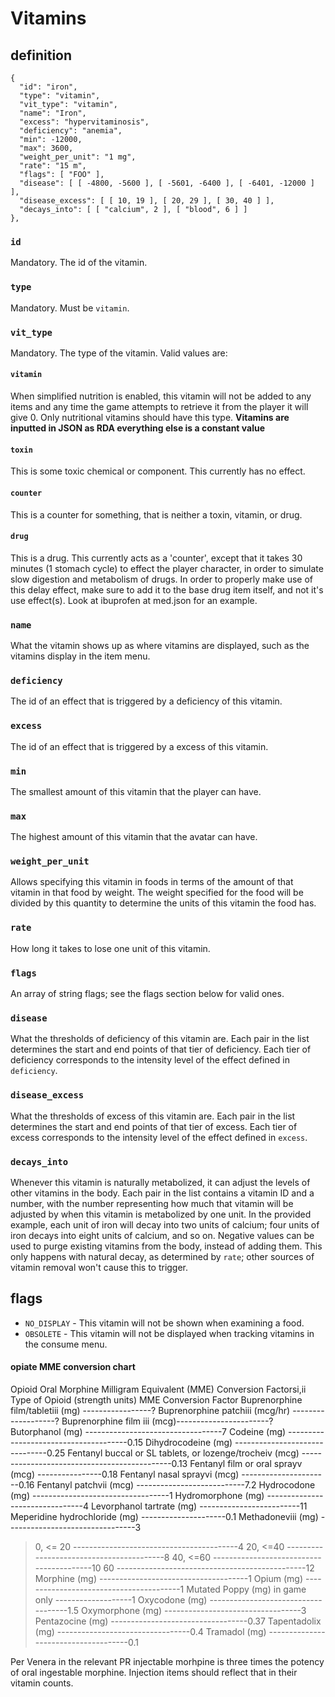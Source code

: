 # Vitamins

## definition

```jsonc
{
  "id": "iron",
  "type": "vitamin",
  "vit_type": "vitamin",
  "name": "Iron",
  "excess": "hypervitaminosis",
  "deficiency": "anemia",
  "min": -12000,
  "max": 3600,
  "weight_per_unit": "1 mg",
  "rate": "15 m",
  "flags": [ "FOO" ],
  "disease": [ [ -4800, -5600 ], [ -5601, -6400 ], [ -6401, -12000 ] ],
  "disease_excess": [ [ 10, 19 ], [ 20, 29 ], [ 30, 40 ] ],
  "decays_into": [ [ "calcium", 2 ], [ "blood", 6 ] ]
},
```
### `id`
Mandatory. The id of the vitamin.

### `type`
Mandatory. Must be `vitamin`.

### `vit_type`
Mandatory. The type of the vitamin. Valid values are:

#### `vitamin`
When simplified nutrition is enabled, this vitamin will not be added to any items and any time the game attempts to retrieve it from the player it will give 0.
Only nutritional vitamins should have this type. **Vitamins are inputted in JSON as RDA everything else is a constant value**

#### `toxin`
This is some toxic chemical or component. This currently has no effect.

#### `counter`
This is a counter for something, that is neither a toxin, vitamin, or drug.

#### `drug`
This is a drug. This currently acts as a 'counter', except that it takes 30 minutes (1 stomach cycle) to effect the player character, in order to simulate slow digestion and metabolism of drugs. In order to properly make use of this delay effect, make sure to add it to the base drug item itself, and not it's use effect(s). Look at ibuprofen at med.json for an example.

### `name`
What the vitamin shows up as where vitamins are displayed, such as the vitamins display in the item menu.

### `deficiency`
The id of an effect that is triggered by a deficiency of this vitamin.

### `excess`
The id of an effect that is triggered by a excess of this vitamin.

### `min`
The smallest amount of this vitamin that the player can have.

### `max`
The highest amount of this vitamin that the avatar can have.

### `weight_per_unit`
Allows specifying this vitamin in foods in terms of the amount of that vitamin in that food by weight.
The weight specified for the food will be divided by this quantity to determine the units of this vitamin the food has.

### `rate`
How long it takes to lose one unit of this vitamin.

### `flags`
An array of string flags; see the flags section below for valid ones.

### `disease`
What the thresholds of deficiency of this vitamin are.
Each pair in the list determines the start and end points of that tier of deficiency.
Each tier of deficiency corresponds to the intensity level of the effect defined in `deficiency`.

### `disease_excess`
What the thresholds of excess of this vitamin are.
Each pair in the list determines the start and end points of that tier of excess.
Each tier of excess corresponds to the intensity level of the effect defined in `excess`.


### `decays_into`
Whenever this vitamin is naturally metabolized, it can adjust the levels of other vitamins in the body.
Each pair in the list contains a vitamin ID and a number, with the number representing how much that vitamin will be adjusted by when this vitamin is metabolized by one unit.
In the provided example, each unit of iron will decay into two units of calcium; four units of iron decays into eight units of calcium, and so on.
Negative values can be used to purge existing vitamins from the body, instead of adding them.
This only happens with natural decay, as determined by `rate`; other sources of vitamin removal won't cause this to trigger.

## flags

- ```NO_DISPLAY``` - This vitamin will not be shown when examining a food.
- ```OBSOLETE``` - This vitamin will not be displayed when tracking vitamins in the consume menu.


#### opiate MME conversion chart
Opioid Oral Morphine Milligram Equivalent (MME) Conversion Factorsi,ii
Type of Opioid (strength units) MME Conversion Factor
Buprenorphine film/tabletiii (mg) -----------------?
Buprenorphine patchiii (mcg/hr) -------------------?
Buprenorphine film iii (mcg)-----------------------?
Butorphanol (mg) ----------------------------------7
Codeine (mg) --------------------------------------0.15
Dihydrocodeine (mg) -------------------------------0.25
Fentanyl buccal or SL tablets, or lozenge/trocheiv
(mcg) ---------------------------------------------0.13
Fentanyl film or oral sprayv (mcg) ----------------0.18
Fentanyl nasal sprayvi (mcg) ----------------------0.16
Fentanyl patchvii (mcg) ---------------------------7.2
Hydrocodone (mg) ----------------------------------1
Hydromorphone (mg) --------------------------------4
Levorphanol tartrate (mg) -------------------------11
Meperidine hydrochloride (mg) ---------------------0.1
Methadoneviii (mg) --------------------------------3
>0, <= 20 -----------------------------------------4
>20, <=40 -----------------------------------------8
>40, <=60 -----------------------------------------10
>60 -----------------------------------------------12
Morphine (mg) -------------------------------------1
Opium (mg) ----------------------------------------1
Mutated Poppy (mg) in game only -------------------1
Oxycodone (mg) ------------------------------------1.5
Oxymorphone (mg) ----------------------------------3
Pentazocine (mg) ----------------------------------0.37
Tapentadolix (mg) ---------------------------------0.4
Tramadol (mg) -------------------------------------0.1

Per Venera in the relevant PR injectable morhpine is three times the potency of oral ingestable morphine.  Injection items should reflect that in their vitamin counts.